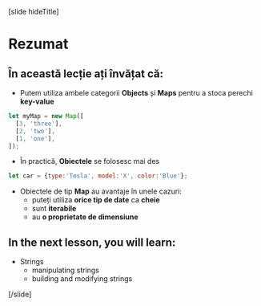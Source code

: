 [slide hideTitle]

# Rezumat

## În această lecție ați învățat că:

- Putem utiliza ambele categorii **Objects** și **Maps** pentru a stoca perechi **key-value**
```js
let myMap = new Map([
  [3, 'three'],
  [2, 'two'],
  [1, 'one'],
]);
```
- În practică, **Obiectele** se folosesc mai des

```js
let car = {type:'Tesla', model:'X', color:'Blue'};
```
- Obiectele de tip **Map** au avantaje în unele cazuri:
  - puteți utiliza **orice tip de date** ca **cheie**
  - sunt **iterabile**
  - au **o proprietate de dimensiune**

## In the next lesson, you will learn:

- Strings
  - manipulating strings
  - building and modifying strings

[/slide]
